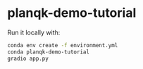 # planqk-demo-tutorial

Run it locally with:

```bash 
conda env create -f environment.yml
conda planqk-demo-tutorial
gradio app.py
```

